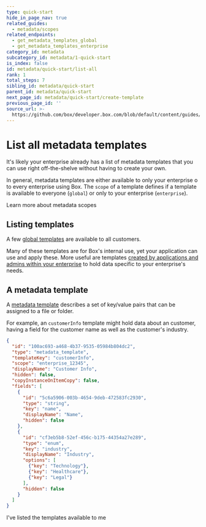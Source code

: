 ```yaml
---
type: quick-start
hide_in_page_nav: true
related_guides:
  - metadata/scopes
related_endpoints:
  - get_metadata_templates_global
  - get_metadata_templates_enterprise
category_id: metadata
subcategory_id: metadata/1-quick-start
is_index: false
id: metadata/quick-start/list-all
rank: 1
total_steps: 7
sibling_id: metadata/quick-start
parent_id: metadata/quick-start
next_page_id: metadata/quick-start/create-template
previous_page_id: ''
source_url: >-
  https://github.com/box/developer.box.com/blob/default/content/guides/metadata/1-quick-start/1-list-all.md
---
```


# List all metadata templates

It's likely your enterprise already has a list of metadata templates that you
can use right off-the-shelve without having to create your own.

In general, metadata templates are either available to only your enterprise o
to every enterprise using Box. The `scope` of a template defines if a template
is available to everyone (`global`) or only to your enterprise (`enterprise`).

<CTA to='g://metadata/scopes'>Learn more about metadata scopes

</CTA>

## Listing templates

A few [global templates](e://get_metadata_templates_global) are available to all
customers.

<Samples id="get_metadata_templates_global" >

</Samples>

Many of these templates are for Box's internal use, yet your application can use
and apply these. More useful are templates [created by applications and admins
within your enterprise](e://get_metadata_templates_enterprise) to hold data
specific to your enterprise's needs.

<Samples id="get_metadata_templates_enterprise" >

</Samples>

## A metadata template

A [metadata template][template] describes a set of key/value
pairs that can be assigned to a file or folder.

For example, an `customerInfo` template might hold data about an customer,
having a field for the customer name as well as the customer's industry.

```json
{
  "id": "100ac693-a468-4b37-9535-05984b804dc2",
  "type": "metadata_template",
  "templateKey": "customerInfo",
  "scope": "enterprise_12345",
  "displayName": "Customer Info",
  "hidden": false,
  "copyInstanceOnItemCopy": false,
  "fields": [
    {
      "id": "5c6a5906-003b-4654-9deb-472583fc2930",
      "type": "string",
      "key": "name",
      "displayName": "Name",
      "hidden": false
    },
    {
      "id": "cf3eb5b8-52ef-456c-b175-44354a27e289",
      "type": "enum",
      "key": "industry",
      "displayName": "Industry",
      "options": [
        {"key": "Technology"},
        {"key": "Healthcare"},
        {"key": "Legal"}
      ],
      "hidden": false
    }
  ]
}
```

<Next>

I've listed the templates available to me

</Next>

[template]: g://metadata/templates
